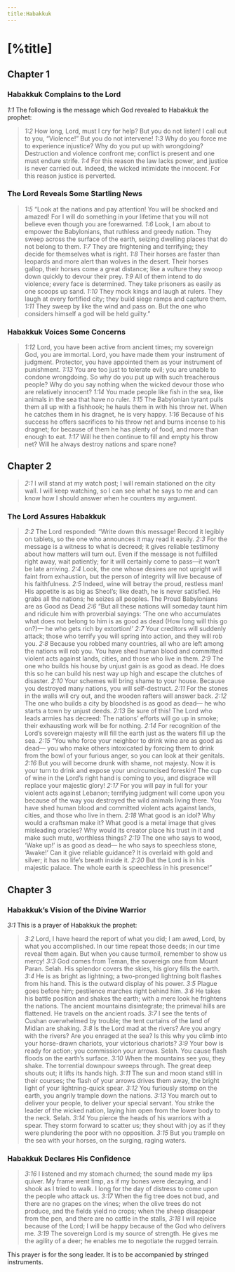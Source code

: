 ```yaml
---
title:Habakkuk
---
```

# [%title]

## Chapter 1

### Habakkuk Complains to the Lord

<cite>1:1</cite> The following is the message which God revealed to Habakkuk the prophet:

> <cite>1:2</cite> How long, Lord, must I cry for help?
> But you do not listen!
> I call out to you, “Violence!”
> But you do not intervene!
> <cite>1:3</cite> Why do you force me to experience injustice?
> Why do you put up with wrongdoing?
> Destruction and violence confront me;
> conflict is present and one must endure strife.
> <cite>1:4</cite> For this reason the law lacks power,
> and justice is never carried out.
> Indeed, the wicked intimidate the innocent.
> For this reason justice is perverted.

### The Lord Reveals Some Startling News

> <cite>1:5</cite> “Look at the nations and pay attention!
> You will be shocked and amazed!
> For I will do something in your lifetime
> that you will not believe even though you are forewarned.
> <cite>1:6</cite> Look, I am about to empower the Babylonians,
> that ruthless and greedy nation.
> They sweep across the surface of the earth,
> seizing dwelling places that do not belong to them.
> <cite>1:7</cite> They are frightening and terrifying;
> they decide for themselves what is right.
> <cite>1:8</cite> Their horses are faster than leopards
> and more alert than wolves in the desert.
> Their horses gallop,
> their horses come a great distance;
> like a vulture they swoop down quickly to devour their prey.
> <cite>1:9</cite> All of them intend to do violence;
> every face is determined.
> They take prisoners as easily as one scoops up sand.
> <cite>1:10</cite> They mock kings
> and laugh at rulers.
> They laugh at every fortified city;
> they build siege ramps and capture them.
> <cite>1:11</cite> They sweep by like the wind and pass on.
> But the one who considers himself a god will be held guilty.”

### Habakkuk Voices Some Concerns

> <cite>1:12</cite> Lord, you have been active from ancient times;
> my sovereign God, you are immortal.
> Lord, you have made them your instrument of judgment.
> Protector, you have appointed them as your instrument of punishment.
> <cite>1:13</cite> You are too just to tolerate evil;
> you are unable to condone wrongdoing.
> So why do you put up with such treacherous people?
> Why do you say nothing when the wicked devour those who are relatively innocent?
> <cite>1:14</cite> You made people like fish in the sea,
> like animals in the sea that have no ruler.
> <cite>1:15</cite> The Babylonian tyrant pulls them all up with a fishhook;
> he hauls them in with his throw net.
> When he catches them in his dragnet,
> he is very happy.
> <cite>1:16</cite> Because of his success he offers sacrifices to his throw net
> and burns incense to his dragnet;
> for because of them he has plenty of food,
> and more than enough to eat.
> <cite>1:17</cite> Will he then continue to fill and empty his throw net?
> Will he always destroy nations and spare none?

## Chapter 2

> <cite>2:1</cite> I will stand at my watch post;
> I will remain stationed on the city wall.
> I will keep watching, so I can see what he says to me
> and can know how I should answer
> when he counters my argument.

### The Lord Assures Habakkuk

> <cite>2:2</cite> The Lord responded:
> “Write down this message! Record it legibly on tablets,
> so the one who announces it may read it easily.
> <cite>2:3</cite> For the message is a witness to what is decreed;
> it gives reliable testimony about how matters will turn out.
> Even if the message is not fulfilled right away, wait patiently;
> for it will certainly come to pass—it won’t be late arriving.
> <cite>2:4</cite> Look, the one whose desires are not upright will faint from exhaustion,
> but the person of integrity will live because of his faithfulness.
> <cite>2:5</cite> Indeed, wine will betray the proud, restless man!
> His appetite is as big as Sheol’s;
> like death, he is never satisfied.
> He grabs all the nations;
> he seizes all peoples.
> The Proud Babylonians are as Good as Dead
> <cite>2:6</cite> “But all these nations will someday taunt him
> and ridicule him with proverbial sayings:
> ‘The one who accumulates what does not belong to him is as good as dead (How long will this go on?)—
> he who gets rich by extortion!’
> <cite>2:7</cite> Your creditors will suddenly attack;
> those who terrify you will spring into action,
> and they will rob you.
> <cite>2:8</cite> Because you robbed many countries,
> all who are left among the nations will rob you.
> You have shed human blood
> and committed violent acts against lands, cities, and those who live in them.
> <cite>2:9</cite> The one who builds his house by unjust gain is as good as dead.
> He does this so he can build his nest way up high
> and escape the clutches of disaster.
> <cite>2:10</cite> Your schemes will bring shame to your house.
> Because you destroyed many nations, you will self-destruct.
> <cite>2:11</cite> For the stones in the walls will cry out,
> and the wooden rafters will answer back.
> <cite>2:12</cite> The one who builds a city by bloodshed is as good as dead—
> he who starts a town by unjust deeds.
> <cite>2:13</cite> Be sure of this! The Lord who leads armies has decreed:
> The nations’ efforts will go up in smoke;
> their exhausting work will be for nothing.
> <cite>2:14</cite> For recognition of the Lord’s sovereign majesty will fill the earth
> just as the waters fill up the sea.
> <cite>2:15</cite> “You who force your neighbor to drink wine are as good as dead—
> you who make others intoxicated by forcing them to drink from the bowl of your furious anger,
> so you can look at their genitals.
> <cite>2:16</cite> But you will become drunk with shame, not majesty.
> Now it is your turn to drink and expose your uncircumcised foreskin!
> The cup of wine in the Lord’s right hand is coming to you,
> and disgrace will replace your majestic glory!
> <cite>2:17</cite> For you will pay in full for your violent acts against Lebanon;
> terrifying judgment will come upon you because of the way you destroyed the wild animals living there.
> You have shed human blood
> and committed violent acts against lands, cities, and those who live in them.
> <cite>2:18</cite> What good is an idol? Why would a craftsman make it?
> What good is a metal image that gives misleading oracles?
> Why would its creator place his trust in it
> and make such mute, worthless things?
> <cite>2:19</cite> The one who says to wood, ‘Wake up!’ is as good as dead—
> he who says to speechless stone, ‘Awake!’
> Can it give reliable guidance?
> It is overlaid with gold and silver;
> it has no life’s breath inside it.
> <cite>2:20</cite> But the Lord is in his majestic palace.
> The whole earth is speechless in his presence!”

## Chapter 3

### Habakkuk’s Vision of the Divine Warrior

<cite>3:1</cite> This is a prayer of Habakkuk the prophet:

> <cite>3:2</cite> Lord, I have heard the report of what you did;
> I am awed, Lord, by what you accomplished.
> In our time repeat those deeds;
> in our time reveal them again.
> But when you cause turmoil, remember to show us mercy!
> <cite>3:3</cite> God comes from Teman,
> the sovereign one from Mount Paran. Selah.
> His splendor covers the skies,
> his glory fills the earth.
> <cite>3:4</cite> He is as bright as lightning;
> a two-pronged lightning bolt flashes from his hand.
> This is the outward display of his power.
> <cite>3:5</cite> Plague goes before him;
> pestilence marches right behind him.
> <cite>3:6</cite> He takes his battle position and shakes the earth;
> with a mere look he frightens the nations.
> The ancient mountains disintegrate;
> the primeval hills are flattened.
> He travels on the ancient roads.
> <cite>3:7</cite> I see the tents of Cushan overwhelmed by trouble;
> the tent curtains of the land of Midian are shaking.
> <cite>3:8</cite> Is the Lord mad at the rivers?
> Are you angry with the rivers?
> Are you enraged at the sea?
> Is this why you climb into your horse-drawn chariots,
> your victorious chariots?
> <cite>3:9</cite> Your bow is ready for action;
> you commission your arrows. Selah.
> You cause flash floods on the earth’s surface.
> <cite>3:10</cite> When the mountains see you, they shake.
> The torrential downpour sweeps through.
> The great deep shouts out;
> it lifts its hands high.
> <cite>3:11</cite> The sun and moon stand still in their courses;
> the flash of your arrows drives them away,
> the bright light of your lightning-quick spear.
> <cite>3:12</cite> You furiously stomp on the earth,
> you angrily trample down the nations.
> <cite>3:13</cite> You march out to deliver your people,
> to deliver your special servant.
> You strike the leader of the wicked nation,
> laying him open from the lower body to the neck. Selah.
> <cite>3:14</cite> You pierce the heads of his warriors with a spear.
> They storm forward to scatter us;
> they shout with joy as if they were plundering the poor with no opposition.
> <cite>3:15</cite> But you trample on the sea with your horses,
> on the surging, raging waters.

### Habakkuk Declares His Confidence

> <cite>3:16</cite> I listened and my stomach churned;
> the sound made my lips quiver.
> My frame went limp, as if my bones were decaying,
> and I shook as I tried to walk.
> I long for the day of distress
> to come upon the people who attack us.
> <cite>3:17</cite> When the fig tree does not bud,
> and there are no grapes on the vines;
> when the olive trees do not produce,
> and the fields yield no crops;
> when the sheep disappear from the pen,
> and there are no cattle in the stalls,
> <cite>3:18</cite> I will rejoice because of the Lord;
> I will be happy because of the God who delivers me.
> <cite>3:19</cite> The sovereign Lord is my source of strength.
> He gives me the agility of a deer;
> he enables me to negotiate the rugged terrain.

This prayer is for the song leader. It is to be accompanied by stringed instruments.